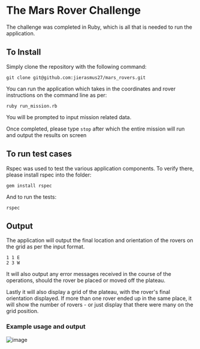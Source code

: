 # The Mars Rover Challenge

The challenge was completed in Ruby, which is all that is needed to run the application.

## To Install

Simply clone the repository with the following command:

```
git clone git@github.com:jierasmus27/mars_rovers.git
```

You can run the application which takes in the coordinates and rover instructions on the command line as per:

```
ruby run_mission.rb
```

You will be prompted to input mission related data. 

Once completed, please type `stop` after which the entire mission will run and output the results on screen

## To run test cases

Rspec was used to test the various application components. To verify there, please install rspec into the folder:

```
gem install rspec
```
And to run the tests:
```
rspec
```
## Output

The application will output the final location and orientation of the rovers on the grid as per the input format.
```
1 1 E
2 3 W
```
It will also output any error messages received in the course of the operations, should the rover be placed or moved off the plateau.

Lastly it will also display a grid of the plateau, with the rover's final orientation displayed. If more than one rover ended up in the same place, it will show the number of rovers - or just display that there were many on the grid position.

### Example usage and output

![image](https://user-images.githubusercontent.com/2363917/155901184-920438e3-52a4-49f8-9c3a-46b7335f8e2b.png)




